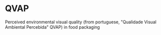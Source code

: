 # QVAP
Perceived environmental visual quality (from portuguese, "Qualidade Visual Ambiental Percebida" QVAP) in food packaging
